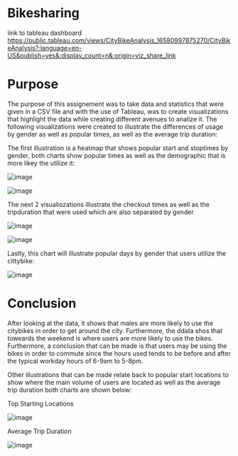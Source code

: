 # Bikesharing

link to tableau dashboard
https://public.tableau.com/views/CityBikeAnalysis_16580997875270/CityBikeAnalysis?:language=en-US&publish=yes&:display_count=n&:origin=viz_share_link

# Purpose
  
   The purpose of this assignement was to take data and statistics that were given in a CSV file and with the use of Tableau, was to create
   visualizations that highlight the data while creating different avenues to analize it.  The following visualizations were created to illustrate the differences 
   of usage by gender as well as popular times, as well as the average trip duration:
   
The first illustration is a heatmap that shows popular start and stoptimes by gender, both charts show popular times as well as the demographic that is 
more likey the utilize it:
   
   ![image](https://user-images.githubusercontent.com/101299252/179428908-b65ce42d-b2e5-4bd3-890e-71f4a5bd2a76.png)

   ![image](https://user-images.githubusercontent.com/101299252/179428913-44533f42-843f-4c8e-936e-081bf025133d.png)


The next 2 visualiozations illustrate the checkout times as well as the tripduration that were used which are also separated by gender 
  
  ![image](https://user-images.githubusercontent.com/101299252/179428970-f3808860-1d73-4759-b03c-517b1378dfce.png)

  ![image](https://user-images.githubusercontent.com/101299252/179428977-3c775a6a-549a-4a3b-b275-8c77fff66dd9.png)
  
Lastly, this chart will illustrate popular days by gender that users utilize the cittybike:

![image](https://user-images.githubusercontent.com/101299252/179429020-c78f50c2-daf3-413d-8a37-f16577c81191.png)

# Conclusion
  After looking at the data, it shows that males are more likely to use the citybikes in order to get around the city. Furthermore, the ddata shos that toweards the 
  weekend is where users are more likely to use the bikes. Furthermore, a conclusion that can be made is that users may be using the bikes in order to commute since 
  the hours used tends to be before and after the typical workday hours of 6-9am to 5-8pm.
  
  Other illustrations that can be made relate back to popular start locations to show where the main volume of users are located as well as the average trip duration
  both charts are shown below:
  
  Top Starting Locations
  
  ![image](https://user-images.githubusercontent.com/101299252/179429147-04f3f846-a3c3-427c-b553-2dbec5ca9563.png)


  Average Trip Duration
  
  ![image](https://user-images.githubusercontent.com/101299252/179429161-97f9ca84-3866-4dc7-b038-84807154634c.png)

